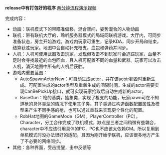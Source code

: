 **release中有打包好的程序**
[两分钟流程演示视频](https://www.bilibili.com/video/BV133411M71S)

完成内容：

- 动画：联机模式下的带瞄准偏移，混合空间，姿势混合的人物动画
- 联机：带有联机大厅的，聆听服务器模式的局域网联机游戏。大厅内，可同步准备状态，房主开始游戏。游戏内玩家可重生，记录KDA，同步开局和结束，结算获胜玩家。地图中会自动补充枪支，血包和弹药并同步。
- 人机：人机可使用武器攻击玩家，发现但攻击不到玩家时会追踪玩家，血量不足时会寻找最近的血包回血，且人机可配置不同的血量和武器。玩家可以攻击人机，消灭地图中所有的人机后获胜。
- 游戏内重要蓝图：
  - AutoSpawnActorNew：可自动生成actor，并在该acotr销毁时重新生成。可配置生成的actor类型及重新生成的间隔时间。生成的actor需要实现CanBePickUp接口，就可实现玩家拾取后自动生成新的actor。
  - BaseGun：枪的基类，抽象类，实现了枪支的功能，玩家pawn可在不知道枪的具体类型的情况下使用其子类。其子类通过构造函数配置属性及模型来产生不同手感的枪，也可以通过重载来实现更个性化的配置。
  - RobHat地图的GameMode（GM），PlayerController（PC），Character，分工合作完成了联机模式，缺点是三者之间稍微有些耦合，character中不应该引用具体的PC，PC也不应该太依赖GM。所以复用到单机模式时没办法很好的适配。且因为刚开始学联机，应该很多地方产生了不必要的网络同步。
- 其他：各种界面，受击提醒，击中反馈等

